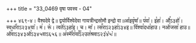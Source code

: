 +++
title = "33_0469 वृषा पवस्व - 04"

+++
४६९-४। वैश्वदेवे द्वे॥ द्वयोर्विश्वेदेवा गायत्रीन्द्रसोमौ इन्द्रो वा॥आ꣤इवृ꣥षा꣤॥ प꣢वा꣡। इ꣣हा꣢। औ꣭ऽ३हो꣢। स्वधा꣡꣯राऽ२३४या꣥। म꣢। रू꣡। त्वते꣢ऽ३हा꣢इ। च। मा꣡। त्स꣪राऽ२३हा꣢ऽ३४इ॥ वि꣥श्वा꣯दधा꣯हाउ। नओ꣯जसा꣯ हाउ॥ ओ꣢꣯वाऽ३४३ओ꣢ऽ३४५वाऽ६५६॥ अ꣢स्मे꣡꣯रा꣯या꣰꣯ऽ२उत꣡श्रवाऽ२३꣡४꣡५ः꣡॥